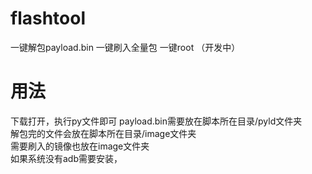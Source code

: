 # flashtool
一键解包payload.bin
一键刷入全量包
一键root （开发中）
# 用法
下载打开，执行py文件即可
payload.bin需要放在脚本所在目录/pyld文件夹<br>
解包完的文件会放在脚本所在目录/image文件夹<br>
需要刷入的镜像也放在image文件夹<br>
如果系统没有adb需要安装，
